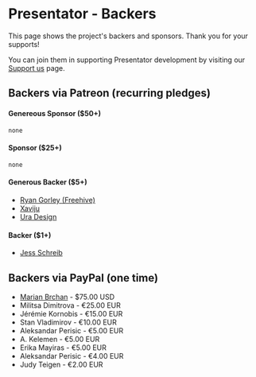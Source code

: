 Presentator - Backers
======================================================================

This page shows the project's backers and sponsors. Thank you for your supports!

You can join them in supporting Presentator development by visiting our [Support us](https://presentator.io/support-us) page.


## Backers via Patreon (recurring pledges)

#### Genereous Sponsor ($50+)
`none`

#### Sponsor ($25+)
`none`

#### Generous Backer ($5+)
- [Ryan Gorley (Freehive)](https://freehive.com/)
- [Xaviju](https://xaviju.github.io/)
- [Ura Design](https://ura.design/)

#### Backer ($1+)
- [Jess Schreib](https://www.facebook.com/JanyalaIllustrations/)


## Backers via PayPal (one time)
- [Marian Brchan](http://marianbrchan.com) - $75.00 USD
- Militsa Dimitrova - €25.00 EUR
- Jérémie Kornobis - €15.00 EUR
- Stan Vladimirov - €10.00 EUR
- Aleksandar Perisic -  €5.00 EUR
- A. Kelemen - €5.00 EUR
- Erika Mayiras - €5.00 EUR
- Aleksandar Perisic - €4.00 EUR
- Judy Teigen -  €2.00 EUR

